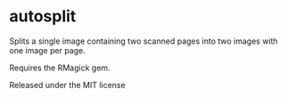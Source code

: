 autosplit
=========

Splits a single image containing two scanned pages into
two images with one image per page.

Requires the RMagick gem.

Released under the MIT license
